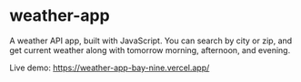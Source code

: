 # weather-app

A weather API app, built with JavaScript. You can search by city or zip, and get current weather along with tomorrow morning, afternoon, and evening.

Live demo: https://weather-app-bay-nine.vercel.app/
